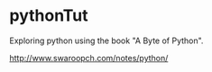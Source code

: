 # pythonTut
Exploring python using the book "A Byte of Python". 

http://www.swaroopch.com/notes/python/
